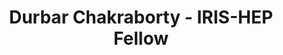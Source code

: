 ---
layout: fellow
pagetype: fellow
shortname: durbar2003
permalink: /fellows/durbar2003.html
fellow-name: Durbar Chakraborty
title: Durbar Chakraborty - IRIS-HEP Fellow
active: false
dates:
  start: 2022-05-06
  end: 2022-09-05
photo: /assets/images/team/fellows-2022/Durbar-Chakraborty.jpeg
institution: National Institute of Technology, Durgapur
e-mail: durbardibyo@gmail.com
project_title: Metrics to define user activities and engagement on the various coffea-casa
  Analysis Facility deployments
project_goal: >
  My proposed project work would involve defining a set of various user-engagement
  metrics based on the data collected from several platforms including JupyterHub,
  and similar AF tools. For the purpose of collecting data for future telemetry, we
  can also make use of the underlying Kubernetes infrastructure. We can also power
  the Jupyter Notebooks by Elasticsearch for the purpose of data collection of the
  various metrics. Once we have developed the various user engagement metrics, we
  will switch to developing a data collection infrastructure for them using telemetry/data-monitoring
  tools (e.g. Prometheus) which will help us centralize and store the gathered metrics
  efficiently. Once we have managed to construct such an efficient infrastructure,
  we will be developing a data visualization dashboard for it using visualization
  applications (e.g. Grafana, Kibana) for the purpose of easy monitoring. A possible
  means for the project can be using the ELK/Elastic Stack, but the specific tools
  are flexible and will be subject to their efficacy under the present constraints
  for the project.
mentors:
- Oksana Shadura (University of Nebraska-Lincoln)
- Alex Held (University of Wisconsin-Madison)
proposal: /assets/pdf/fellows-2022/016-proposal-Durbar-Chakraborty.pdf
presentations:
- title: Metrics to define user engagement on the Coffea-Casa Analysis Facility Deployments
  date: 2022-09-14
  url: https://indico.cern.ch/event/1195270/contributions/5043772/attachments/2508487/4310956/IRIS%20HEP%20Final%20Presentation.pdf
  meeting: IRIS-HEP Topical Meetings
  meetingurl: https://indico.cern.ch/event/1195270/
  recordingurl: https://youtu.be/leIV_gRetHU
  focus-area: AS
current_status: >
  <strong>December 2022</strong> - Research Assistant at National Institute of Technology
  Durgapur
github-username: durbar2003
linkedin-profile: https://www.linkedin.com/in/durbar-chakrabarty-867395200/
focus-area:
challenge-area:
---
